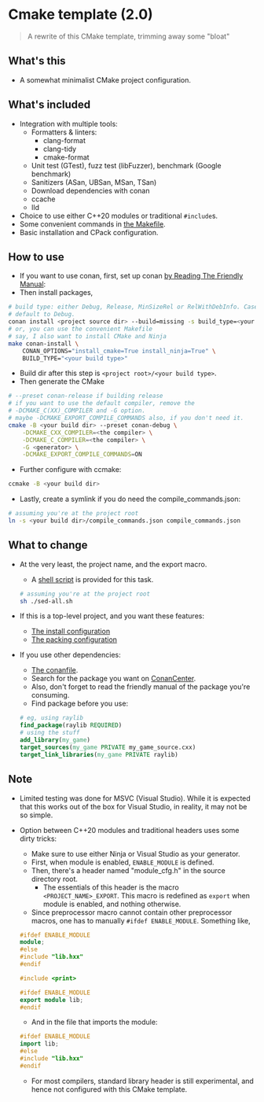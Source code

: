 # Cmake template (2.0)

> A rewrite of this CMake template, trimming away some "bloat"

## What's this

- A somewhat minimalist CMake project configuration.

## What's included

- Integration with multiple tools:
  - Formatters & linters:
    - clang-format
    - clang-tidy
    - cmake-format
  - Unit test (GTest), fuzz test (libFuzzer), benchmark (Google benchmark)
  - Sanitizers (ASan, UBSan, MSan, TSan)
  - Download dependencies with conan
  - ccache
  - lld
- Choice to use either C++20 modules or traditional `#include`s.
- Some convenient commands in [the Makefile](./Makefile).
- Basic installation and CPack configuration.

## How to use

- If you want to use conan, first, set up conan [by Reading The Friendly Manual](https://docs.conan.io/2/installation.html):
- Then install packages,

```bash
# build type: either Debug, Release, MinSizeRel or RelWithDebInfo. Case-sensitive.
# default to Debug.
conan install <project source dir> --build=missing -s build_type=<your build type>
# or, you can use the convenient Makefile
# say, I also want to install CMake and Ninja
make conan-install \
    CONAN_OPTIONS="install_cmake=True install_ninja=True" \
    BUILD_TYPE="<your build type>"
```

- Build dir after this step is `<project root>/<your build type>`.
- Then generate the CMake

```bash
# --preset conan-release if building release
# if you want to use the default compiler, remove the
# -DCMAKE_C(XX)_COMPILER and -G option.
# maybe -DCMAKE_EXPORT_COMPILE_COMMANDS also, if you don't need it.
cmake -B <your build dir> --preset conan-debug \
    -DCMAKE_CXX_COMPILER=<the compiler> \
    -DCMAKE_C_COMPILER=<the compiler> \
    -G <generator> \
    -DCMAKE_EXPORT_COMPILE_COMMANDS=ON
```

- Further configure with ccmake:

```bash
ccmake -B <your build dir>
```

- Lastly, create a symlink if you do need the compile\_commands.json:

```bash
# assuming you're at the project root
ln -s <your build dir>/compile_commands.json compile_commands.json
```

## What to change

- At the very least, the project name, and the export macro.
  - A [shell script](./sed-all.sh) is provided for this task.

  ```bash
  # assuming you're at the project root
  sh ./sed-all.sh
  ```

- If this is a top-level project, and you want these features:
  - [The install configuration](./cmake/InstallConfig.cmake)
  - [The packing configuration](./cmake/PackConfig.cmake)

- If you use other dependencies:
  - [The conanfile](./conanfile.py).
  - Search for the package you want on [ConanCenter](https://conan.io/center).
  - Also, don't forget to read the friendly manual of the package you're consuming.
  - Find package before you use:

  ```cmake
  # eg, using raylib
  find_package(raylib REQUIRED)
  # using the stuff
  add_library(my_game)
  target_sources(my_game PRIVATE my_game_source.cxx)
  target_link_libraries(my_game PRIVATE raylib)
  ```

## Note

- Limited testing was done for MSVC (Visual Studio). While it is expected that
this works out of the box for Visual Studio, in reality, it may not be so simple.

- Option between C++20 modules and traditional headers uses some dirty tricks:
  - Make sure to use either Ninja or Visual Studio as your generator.
  - First, when module is enabled, `ENABLE_MODULE` is defined.
  - Then, there's a header named "module\_cfg.h" in the source directory root.
    - The essentials of this header is the macro `<PROJECT_NAME>_EXPORT`. This
    macro is redefined as `export` when module is enabled, and nothing otherwise.
  - Since preprocessor macro cannot contain other preprocessor macros, one has
  to manually `#ifdef ENABLE_MODULE`. Something like,

  ```cxx
  #ifdef ENABLE_MODULE
  module;
  #else
  #include "lib.hxx"
  #endif

  #include <print>

  #ifdef ENABLE_MODULE
  export module lib;
  #endif
  ```

  - And in the file that imports the module:

  ```cxx
  #ifdef ENABLE_MODULE
  import lib;
  #else
  #include "lib.hxx"
  #endif
  ```

  - For most compilers, standard library header is still experimental, and hence
  not configured with this CMake template.
